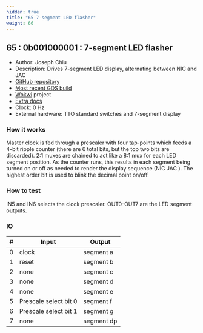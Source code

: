 ```yaml
---
hidden: true
title: "65 7-segment LED flasher"
weight: 66
---
```


## 65 : 0b001000001 : 7-segment LED flasher

* Author: Joseph Chiu
* Description: Drives 7-segment LED display, alternating between NIC and JAC
* [GitHub repository](https://github.com/toybuilder/tt02-learn-tinytapeout)
* [Most recent GDS build](https://github.com/toybuilder/tt02-learn-tinytapeout/actions/runs/3525820603)
* [Wokwi](https://wokwi.com/projects/341490465660469844) project
* [Extra docs]()
* Clock: 0 Hz
* External hardware: TTO standard switches and 7-segment display



### How it works

Master clock is fed through a prescaler with four tap-points which feeds a 4-bit ripple counter (there are 6 total bits, but the top two bits are discarded). 2:1 muxes are chained to act like a 8:1 mux for each LED segment position. As the counter runs, this results in each segment being turned on or off as needed to render the display sequence (NIC JAC ).  The highest order bit is used to blink the decimal point on/off. 

### How to test

IN5 and IN6 selects the clock prescaler. OUT0-OUT7 are the LED segment outputs.

### IO

| # | Input        | Output       |
|---|--------------|--------------|
| 0 | clock  | segment a |
| 1 | reset  | segment b |
| 2 | none  | segment c |
| 3 | none  | segment d |
| 4 | none  | segment e |
| 5 | Prescale select bit 0  | segment f |
| 6 | Prescale select bit 1  | segment g |
| 7 | none  | segment dp |
